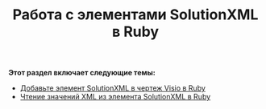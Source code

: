 ﻿---
title: Работа с элементами SolutionXML в Ruby
type: docs
weight: 80
url: /ru/java/working-with-solutionxml-elements-in-ruby/
---
**Этот раздел включает следующие темы:**

- [Добавьте элемент SolutionXML в чертеж Visio в Ruby](/diagram/ru/java/add-solutionxml-element-to-the-visio-drawing-in-ruby/)
- [Чтение значений XML из элемента SolutionXML в Ruby](/diagram/ru/java/reading-xml-values-from-the-solutionxml-element-in-ruby/)
